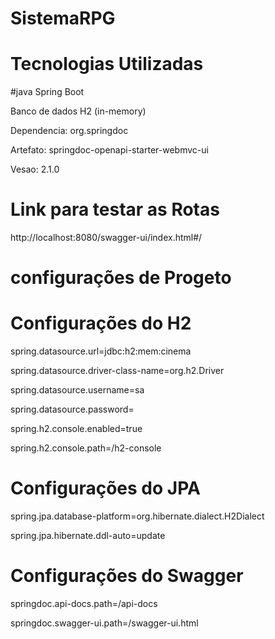 # SistemaRPG

# Tecnologias Utilizadas
   #java Spring Boot
   
   Banco de dados H2 (in-memory)


Dependencia: org.springdoc

Artefato: springdoc-openapi-starter-webmvc-ui

Vesao: 2.1.0


# Link para testar as Rotas
http://localhost:8080/swagger-ui/index.html#/


# configurações de Progeto

# Configurações do H2
spring.datasource.url=jdbc:h2:mem:cinema

spring.datasource.driver-class-name=org.h2.Driver

spring.datasource.username=sa

spring.datasource.password=

spring.h2.console.enabled=true

spring.h2.console.path=/h2-console

# Configurações do JPA
spring.jpa.database-platform=org.hibernate.dialect.H2Dialect

spring.jpa.hibernate.ddl-auto=update

# Configurações do Swagger
springdoc.api-docs.path=/api-docs

springdoc.swagger-ui.path=/swagger-ui.html



